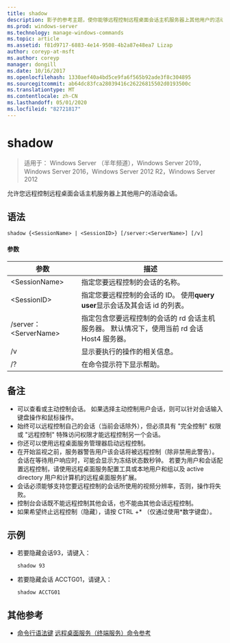 ```yaml
---
title: shadow
description: 影子的参考主题，使你能够远程控制远程桌面会话主机服务器上其他用户的活动会话。
ms.prod: windows-server
ms.technology: manage-windows-commands
ms.topic: article
ms.assetid: f81d9717-6883-4e14-9508-4b2a87e48ea7 Lizap
author: coreyp-at-msft
ms.author: coreyp
manager: dongill
ms.date: 10/16/2017
ms.openlocfilehash: 1330aef40a4bd5ce9fa6f565b92ade3f8c304895
ms.sourcegitcommit: ab64dc83fca28039416c26226815502d0193500c
ms.translationtype: MT
ms.contentlocale: zh-CN
ms.lasthandoff: 05/01/2020
ms.locfileid: "82721817"
---
```

# <a name="shadow"></a>shadow

> 适用于： Windows Server （半年频道），Windows Server 2019，Windows Server 2016，Windows Server 2012 R2，Windows Server 2012

允许您远程控制远程桌面会话主机服务器上其他用户的活动会话。



## <a name="syntax"></a>语法
```
shadow {<SessionName> | <SessionID>} [/server:<ServerName>] [/v]
```

#### <a name="parameters"></a>参数
|参数|描述|
|-------|--------|
|\<SessionName>|指定您要远程控制的会话的名称。|
|\<SessionID>|指定您要远程控制的会话的 ID。 使用**query user**显示会话及其会话 id 的列表。|
|/server：\<ServerName>|指定包含您要远程控制的会话的 rd 会话主机服务器。 默认情况下，使用当前 rd 会话 Host4 服务器。|
|/v|显示要执行的操作的相关信息。|
|/?|在命令提示符下显示帮助。|

## <a name="remarks"></a>备注
-   可以查看或主动控制会话。 如果选择主动控制用户会话，则可以针对会话输入键盘操作和鼠标操作。
-   始终可以远程控制自己的会话（当前会话除外），但必须具有 "完全控制" 权限或 "远程控制" 特殊访问权限才能远程控制另一个会话。
-   你还可以使用远程桌面服务管理器启动远程控制。
-   在开始监视之前，服务器警告用户该会话将被远程控制（除非禁用此警告）。 会话在等待用户响应时，可能会显示为冻结状态数秒钟。 若要为用户和会话配置远程控制，请使用远程桌面服务配置工具或本地用户和组以及 active directory 用户和计算机的远程桌面服务扩展。
-   会话必须能够支持您要远程控制的会话所使用的视频分辨率，否则，操作将失败。
-   控制台会话既不能远程控制其他会话，也不能由其他会话远程控制。
-   如果希望终止远程控制（隐藏），请按 CTRL +\* （仅通过使用\*数字键盘）。

## <a name="examples"></a>示例
-   若要隐藏会话93，请键入：
    ```
    shadow 93
    ```
-   若要隐藏会话 ACCTG01，请键入：
    ```
    shadow ACCTG01
    ```

## <a name="additional-references"></a>其他参考
- [命令行语法键](command-line-syntax-key.md)
[远程桌面服务（终端服务）命令参考](remote-desktop-services-terminal-services-command-reference.md)
